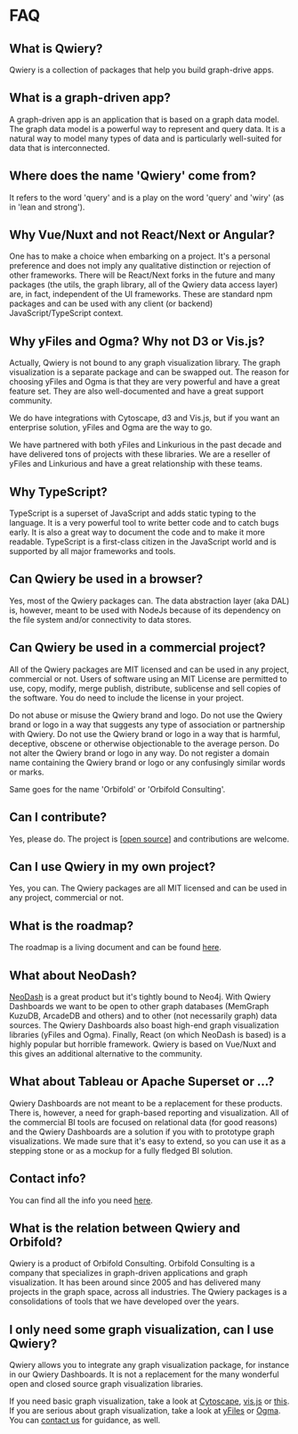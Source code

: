 # FAQ

## What is Qwiery?

Qwiery is a collection of packages that help you build graph-drive apps.

## What is a graph-driven app?

A graph-driven app is an application that is based on a graph data model. The graph data model is a powerful way to represent and query data. It is a natural way to model many types of data and is particularly well-suited for data that is interconnected.

## Where does the name 'Qwiery' come from?

It refers to the word 'query' and is a play on the word 'query' and 'wiry' (as in 'lean and strong').

## Why Vue/Nuxt and not React/Next or Angular?

One has to make a choice when embarking on a project. It's a personal preference and does not imply any qualitative distinction or rejection of other frameworks. There will be React/Next forks in the future and many packages (the utils, the graph library, all of the Qwiery data access layer) are, in fact, independent of the UI frameworks. These are standard npm packages and can be used with any client (or backend) JavaScript/TypeScript context.

## Why yFiles and Ogma? Why not D3 or Vis.js?

Actually, Qwiery is not bound to any graph visualization library. The graph visualization is a separate package and can be swapped out. The reason for choosing yFiles and Ogma is that they are very powerful and have a great feature set. They are also well-documented and have a great support community.

We do have integrations with Cytoscape, d3 and Vis.js, but if you want an enterprise solution, yFiles and Ogma are the way to go.

We have partnered with both yFiles and Linkurious in the past decade and have delivered tons of projects with these libraries. We are a reseller of yFiles and Linkurious and have a great relationship with these teams.


## Why TypeScript?

TypeScript is a superset of JavaScript and adds static typing to the language. It is a very powerful tool to write better code and to catch bugs early. It is also a great way to document the code and to make it more readable. TypeScript is a first-class citizen in the JavaScript world and is supported by all major frameworks and tools. 

## Can Qwiery be used in a browser?

Yes, most of the Qwiery packages can. The data abstraction layer (aka DAL) is, however, meant to be used with NodeJs because of its dependency on the file system and/or connectivity to data stores. 

## Can Qwiery be used in a commercial project?

All of the Qwiery packages are MIT licensed and can be used in any project, commercial or not. Users of software using an MIT License are permitted to use, copy, modify, merge publish, distribute, sublicense and sell copies of the software. 
You do need to include the license in your project.

Do not abuse or misuse the Qwiery brand and logo. Do not use the Qwiery brand or logo in a way that suggests any type of association or partnership with Qwiery. Do not use the Qwiery brand or logo in a way that is harmful, deceptive, obscene or otherwise objectionable to the average person. Do not alter the Qwiery brand or logo in any way. Do not register a domain name containing the Qwiery brand or logo or any confusingly similar words or marks.

Same goes for the name 'Orbifold' or 'Orbifold Consulting'.

## Can I contribute?

Yes, please do. The project is [[open source](https://github.com/Qwiery/)] and contributions are welcome. 

## Can I use Qwiery in my own project?

Yes, you can. The Qwiery packages are all MIT licensed and can be used in any project, commercial or not.

## What is the roadmap?

The roadmap is a living document and can be found [here](vision.md).

## What about NeoDash?

[NeoDash](https://neodash-gallery.graphapp.io) is a great product but it's tightly bound to Neo4j. With Qwiery Dashboards we want to be open to other graph databases (MemGraph KuzuDB, ArcadeDB and others) and to other (not necessarily graph) data sources. The Qwiery Dashboards also boast high-end graph visualization libraries (yFiles and Ogma). Finally, React (on which NeoDash is based) is a highly popular but horrible framework. Qwiery is based on Vue/Nuxt and this gives an additional alternative to the community.

## What about Tableau or Apache Superset or ...?

Qwiery Dashboards are not meant to be a replacement for these products. There is, however, a need for graph-based reporting and visualization. All of the commercial BI tools are focused on relational data (for good reasons) and the Qwiery Dashboards are a solution if you with to prototype graph visualizations. We made sure that it's easy to extend, so you can use it as a stepping stone or as a mockup for a fully fledged BI solution.

## Contact info?

You can find all the info you need [here](https://graphsandnetworks.com/contact).

## What is the relation between Qwiery and Orbifold?

Qwiery is a product of Orbifold Consulting. Orbifold Consulting is a company that specializes in graph-driven applications and graph visualization. It has been around since 2005 and has delivered many projects in the graph space, across all industries. The Qwiery packages is a consolidations of tools that we have developed over the years.

## I only need some graph visualization, can I use Qwiery?

Qwiery allows you to integrate any graph visualization package, for instance in our Qwiery Dashboards. It is not a replacement for the many wonderful open and closed source graph visualization libraries.

If you need basic graph visualization, take a look at [Cytoscape](http://js.cytoscape.org/), [vis.js](https://visjs.org) or [this](https://github.com/vasturiano/force-graph). If you are serious about graph visualization, take a look at [yFiles](https://www.yworks.com/products/yfiles) or [Ogma](https://doc.linkurious.com/ogma/latest/). You can [contact us](https://graphsandnetworks.com/contact) for guidance, as well.
